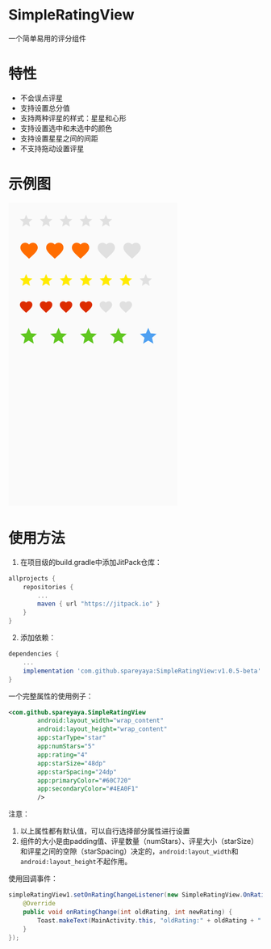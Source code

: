 # SimpleRatingView

一个简单易用的评分组件



# 特性

- 不会误点评星
- 支持设置总分值
- 支持两种评星的样式：星星和心形
- 支持设置选中和未选中的颜色
- 支持设置星星之间的间距
- 不支持拖动设置评星



# 示例图

![srv](./images/demo.png)



# 使用方法

1. 在项目级的build.gradle中添加JitPack仓库：

```groovy
allprojects {
    repositories {
        ...
        maven { url "https://jitpack.io" }
    }
}
```

2. 添加依赖：

```groovy
dependencies {
    ...
    implementation 'com.github.spareyaya:SimpleRatingView:v1.0.5-beta'
}
```



一个完整属性的使用例子：

```xml
<com.github.spareyaya.SimpleRatingView
        android:layout_width="wrap_content"
        android:layout_height="wrap_content"
        app:starType="star"
        app:numStars="5"
        app:rating="4"
        app:starSize="48dp"
        app:starSpacing="24dp"
        app:primaryColor="#60C720"
        app:secondaryColor="#4EA0F1"
        />
```

注意：

1. 以上属性都有默认值，可以自行选择部分属性进行设置
2. 组件的大小是由padding值、评星数量（numStars）、评星大小（starSize）和评星之间的空隙（starSpacing）决定的，`android:layout_width`和`android:layout_height`不起作用。



使用回调事件：

```java
simpleRatingView1.setOnRatingChangeListener(new SimpleRatingView.OnRatingChangeListener() {
	@Override
    public void onRatingChange(int oldRating, int newRating) {
    	Toast.makeText(MainActivity.this, "oldRating:" + oldRating + " newRating:" + newRating, Toast.LENGTH_SHORT).show();
    }
});
```

